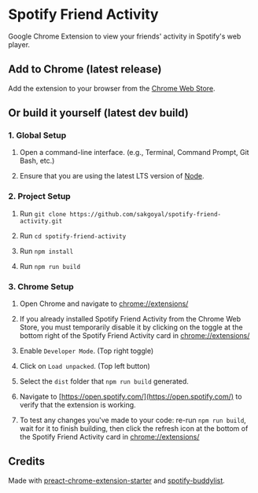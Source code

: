 # Spotify Friend Activity

Google Chrome Extension to view your friends' activity in Spotify's web player.

## Add to Chrome (latest release)

Add the extension to your browser from the [Chrome Web Store](https://chrome.google.com/webstore/detail/spotify-friend-activity/amlnlcdighbhfciijpnofbpphfnkmeaa).

## Or build it yourself (latest dev build)

### 1. Global Setup

1. Open a command-line interface. (e.g., Terminal, Command Prompt, Git Bash, etc.)

2. Ensure that you are using the latest LTS version of [Node](https://nodejs.org/en/download/).

### 2. Project Setup

1. Run `git clone https://github.com/sakgoyal/spotify-friend-activity.git`

2. Run `cd spotify-friend-activity`

3. Run `npm install`

4. Run `npm run build`

### 3. Chrome Setup

1. Open Chrome and navigate to [chrome://extensions/](chrome://extensions/)

2. If you already installed Spotify Friend Activity from the Chrome Web Store, you must temporarily disable it by clicking on the toggle at the bottom right of the Spotify Friend Activity card in [chrome://extensions/](chrome://extensions/)

3. Enable `Developer Mode`. (Top right toggle)

4. Click on `Load unpacked`. (Top left button)

5. Select the `dist` folder that `npm run build` generated.

6. Navigate to [https://open.spotify.com/](https://open.spotify.com/) to verify that the extension is working.

7. To test any changes you've made to your code: re-run `npm run build`, wait for it to finish building, then click the refresh icon at the bottom of the Spotify Friend Activity card in [chrome://extensions/](chrome://extensions/)

## Credits

Made with [preact-chrome-extension-starter](https://github.com/andrewctate/preact-chrome-extension-starter) and [spotify-buddylist](https://github.com/valeriangalliat/spotify-buddylist).
